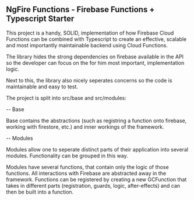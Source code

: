 NgFire Functions - Firebase Functions + Typescript Starter
----------------------------------------------------------

This project is a handy, SOLID, implementation of how Firebase Cloud Functions can be combined with Typescript to create an effective, scalable and most importantly maintainable backend using Cloud Functions.

The library hides the strong dependencies on firebase available in the API so the developer can focus on the for him most important, implementation logic.

Next to this, the library also nicely seperates concerns so the code is maintainable and easy to test.

The project is split into src/base and src/modules:

--  Base

Base contains the abstractions (such as registring a function onto firebase, working with firestore, etc.) and inner workings of the framework.

-- Modules

Modules allow one to seperate distinct parts of their application into several modules. Functionality can be grouped in this way.

Modules have several functions, that contain only the logic of those functions. All interactions with Firebase are abstracted away in the framework. Functions can be registered by creating a new GCFunction that takes in different parts (registration, guards, logic, after-effects) and can then be built into a function.

